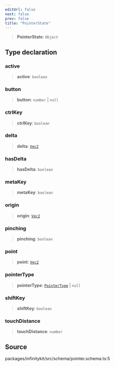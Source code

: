 ```yaml
---
editUrl: false
next: false
prev: false
title: "PointerState"
---
```


> **PointerState**: `Object`

## Type declaration

### active

> **active**: `boolean`

### button

> **button**: `number` \| `null`

### ctrlKey

> **ctrlKey**: `boolean`

### delta

> **delta**: [`Vec2`](Vec2.md)

### hasDelta

> **hasDelta**: `boolean`

### metaKey

> **metaKey**: `boolean`

### origin

> **origin**: [`Vec2`](Vec2.md)

### pinching

> **pinching**: `boolean`

### point

> **point**: [`Vec2`](Vec2.md)

### pointerType

> **pointerType**: [`PointerType`](PointerType.md) \| `null`

### shiftKey

> **shiftKey**: `boolean`

### touchDistance

> **touchDistance**: `number`

## Source

packages/infinitykit/src/schema/pointer.schema.ts:5

